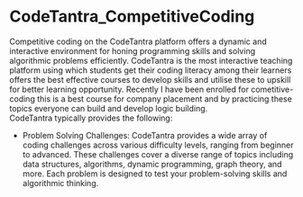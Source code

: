 # CodeTantra_CompetitiveCoding

Competitive coding on the CodeTantra platform offers a dynamic and interactive environment for honing programming skills and solving algorithmic problems efficiently.
CodeTantra is the most interactive teaching platform using which students get their coding literacy among their learners offers the best effective courses to develop skills and utilise these to upskill for better learning opportunity. Recently I have been enrolled for cometitive-coding this is a best course for company placement and by practicing these topics everyone can build and develop logic building.<br>
CodeTantra typically provides the following:

- Problem Solving Challenges:
CodeTantra provides a wide array of coding challenges across various difficulty levels, ranging from beginner to advanced.
These challenges cover a diverse range of topics including data structures, algorithms, dynamic programming, graph theory, and more.
Each problem is designed to test your problem-solving skills and algorithmic thinking.

